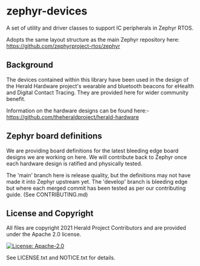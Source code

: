# zephyr-devices

A set of utility and driver classes to support IC peripherals in Zephyr RTOS. 

Adopts the same layout structure as the main Zephyr repository here: 
https://github.com/zephyrproject-rtos/zephyr

## Background

The devices contained within this library have been used in the design
of the Herald Hardware project's wearable and bluetooth beacons for
eHealth and Digital Contact Tracing. They are provided here for wider
community benefit.

Information on the hardware designs can be found here:-
https://github.com/theheraldproject/herald-hardware

## Zephyr board definitions

We are providing board definitions for the latest bleeding edge board
designs we are working on here. We will contribute back to Zephyr once
each hardware design is ratified and physically tested.

The 'main' branch here is release quality, but the definitions may not
have made it into Zephyr upstream yet. The 'develop' branch is bleeding
edge but where each merged commit has been tested as per our contributing
guide. (See CONTRIBUTING.md)

## License and Copyright

All files are copyright 2021 Herald Project Contributors and
are provided under the Apache 2.0 license.

[![License: Apache-2.0](https://img.shields.io/badge/License-Apache2.0-yellow.svg)](https://opensource.org/licenses/Apache-2.0)

See LICENSE.txt and NOTICE.txt for details.

